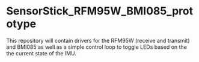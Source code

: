 # SensorStick_RFM95W_BMI085_prototype
This repository will contain drivers for the RFM95W (receive and transmit) and BMI085 as well as a simple control loop to toggle LEDs based on the the current state of the IMU.

